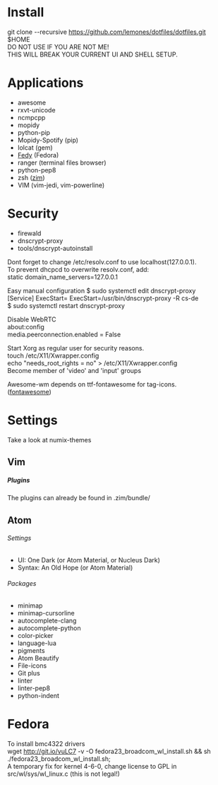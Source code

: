 # Install
git clone --recursive https://github.com/lemones/dotfiles/dotfiles.git $HOME  
DO NOT USE IF YOU ARE NOT ME!  
THIS WILL BREAK YOUR CURRENT UI AND SHELL SETUP.

# Applications
*  awesome
*  rxvt-unicode
*  ncmpcpp
*  mopidy
*  python-pip
*  Mopidy-Spotify (pip)
*  lolcat (gem)
*  [Fedy](https://github.com/folkswithhats/fedy) (Fedora)
* ranger (terminal files browser)
* python-pep8
* zsh ([zim](https://github.com/Eriner/zim))
* VIM (vim-jedi, vim-powerline)

# Security
* firewald
* dnscrypt-proxy
* tools/dnscrypt-autoinstall

Dont forget to change /etc/resolv.conf to use localhost(127.0.0.1).  
To prevent dhcpcd to overwrite resolv.conf, add:    
static domain_name_servers=127.0.0.1  

Easy manual configuration 
$ sudo systemctl edit dnscrypt-proxy   
[Service]
ExecStart=
ExecStart=/usr/bin/dnscrypt-proxy -R cs-de   
$ sudo systemctl restart dnscrypt-proxy   

Disable WebRTC   
about:config   
media.peerconnection.enabled = False   

Start Xorg as regular user for security reasons.  
touch /etc/X11/Xwrapper.config  
echo "needs_root_rights = no" > /etc/X11/Xwrapper.config   
Become member of 'video' and 'input' groups

Awesome-wm depends on ttf-fontawesome for tag-icons.  
([fontawesome](http://fontawesome.io))

# Settings

Take a look at numix-themes

Vim
------

##### Plugins
The plugins can already be found in .zim/bundle/

Atom
------
###### Settings
*    UI:     One Dark (or Atom Material, or Nucleus Dark)
*    Syntax: An Old Hope (or Atom Material)

###### Packages
*    minimap
*    minimap-cursorline
*    autocomplete-clang
*    autocomplete-python
*    color-picker
*    language-lua
*    pigments
*    Atom Beautify
*    File-icons
*    Git plus
*    linter
*    linter-pep8
*    python-indent

# Fedora   
To install bmc4322 drivers   
wget http://git.io/vuLC7 -v -O fedora23_broadcom_wl_install.sh && sh ./fedora23_broadcom_wl_install.sh;   
A temporary fix for kernel 4-6-0, change license to GPL in src/wl/sys/wl_linux.c (this is not legal!)
